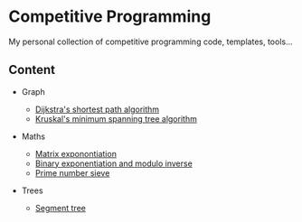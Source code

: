 # Competitive Programming

My personal collection of competitive programming code, templates, tools...

## Content 

- Graph
    - [Dijkstra's shortest path algorithm](Graph/dijkstra.cpp)
    - [Kruskal's minimum spanning tree algorithm](Graph/kruskal.cpp)

- Maths
    - [Matrix exponontiation](Math/matrix.cpp)
    - [Binary exponentiation and modulo inverse](Math/binary_exp.cpp)
    - [Prime number sieve](Math/sieve.cpp)

- Trees
    - [Segment tree](Trees/segtree.cpp)

